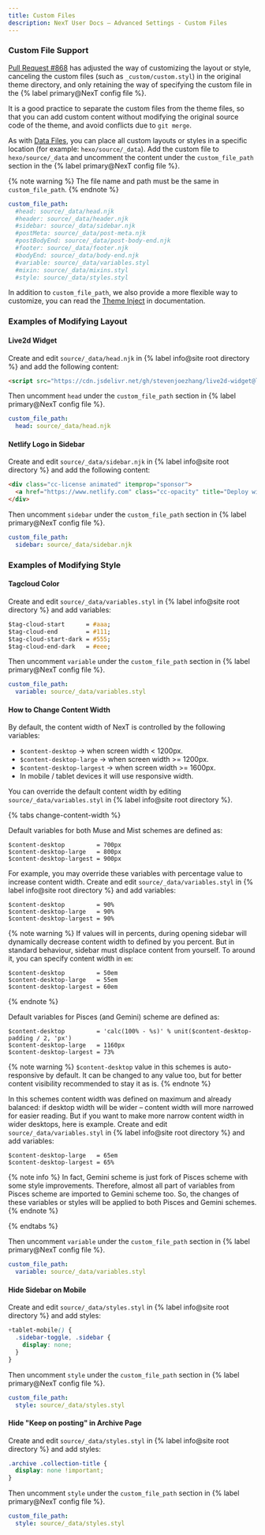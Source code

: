 ```yaml
---
title: Custom Files
description: NexT User Docs – Advanced Settings - Custom Files
---
```


### Custom File Support

[Pull Request #868](https://github.com/theme-next/hexo-theme-next/pull/868) has adjusted the way of customizing the layout or style, canceling the custom files (such as `_custom/custom.styl`) in the original theme directory, and only retaining the way of specifying the custom file in the {% label primary@NexT config file %}.

It is a good practice to separate the custom files from the theme files, so that you can add custom content without modifying the original source code of the theme, and avoid conflicts due to `git merge`.

As with [Data Files](https://hexo.io/docs/data-files), you can place all custom layouts or styles in a specific location (for example: `hexo/source/_data`). Add the custom file to `hexo/source/_data` and uncomment the content under the `custom_file_path` section in the {% label primary@NexT config file %}.

{% note warning %}
The file name and path must be the same in `custom_file_path`.
{% endnote %}

```yml NexT config file
custom_file_path:
  #head: source/_data/head.njk
  #header: source/_data/header.njk
  #sidebar: source/_data/sidebar.njk
  #postMeta: source/_data/post-meta.njk
  #postBodyEnd: source/_data/post-body-end.njk
  #footer: source/_data/footer.njk
  #bodyEnd: source/_data/body-end.njk
  #variable: source/_data/variables.styl
  #mixin: source/_data/mixins.styl
  #style: source/_data/styles.styl
```

In addition to `custom_file_path`, we also provide a more flexible way to customize, you can read the [Theme Inject](/docs/advanced-settings/injects.html) in documentation.

### Examples of Modifying Layout

#### Live2d Widget

Create and edit `source/_data/head.njk` in {% label info@site root directory %} and add the following content:

```html hexo/source/_data/head.njk
<script src="https://cdn.jsdelivr.net/gh/stevenjoezhang/live2d-widget@latest/autoload.js"></script>
```

Then uncomment `head` under the `custom_file_path` section in {% label primary@NexT config file %}.

```yml NexT config file
custom_file_path:
  head: source/_data/head.njk
```

#### Netlify Logo in Sidebar

Create and edit `source/_data/sidebar.njk` in {% label info@site root directory %} and add the following content:

```html hexo/source/_data/sidebar.njk
<div class="cc-license animated" itemprop="sponsor">
  <a href="https://www.netlify.com" class="cc-opacity" title="Deploy with Netlify → https://www.netlify.com" target="_blank"><img width="80" src="https://www.netlify.com/img/global/badges/netlify-dark.svg" alt="Netlify"></a>
</div>
```

Then uncomment `sidebar` under the `custom_file_path` section in {% label primary@NexT config file %}.

```yml NexT config file
custom_file_path:
  sidebar: source/_data/sidebar.njk
```

### Examples of Modifying Style

#### Tagcloud Color

Create and edit `source/_data/variables.styl` in {% label info@site root directory %} and add variables:

```css hexo/source/_data/variables.styl
$tag-cloud-start      = #aaa;
$tag-cloud-end        = #111;
$tag-cloud-start-dark = #555;
$tag-cloud-end-dark   = #eee;
```

Then uncomment `variable` under the `custom_file_path` section in {% label primary@NexT config file %}.

```yml NexT config file
custom_file_path:
  variable: source/_data/variables.styl
```

#### How to Change Content Width

By default, the content width of NexT is controlled by the following variables:

* `$content-desktop` → when screen width < 1200px.
* `$content-desktop-large` → when screen width >= 1200px.
* `$content-desktop-largest` → when screen width >= 1600px.
* In mobile / tablet devices it will use responsive width.

You can override the default content width by editing `source/_data/variables.styl` in {% label info@site root directory %}.

{% tabs change-content-width %}
<!-- tab Muse / Mist schemes -->
Default variables for both Muse and Mist schemes are defined as:

```styl next/source/css/_variables/base.styl
$content-desktop         = 700px
$content-desktop-large   = 800px
$content-desktop-largest = 900px
```

For example, you may override these variables with percentage value to increase content width. Create and edit `source/_data/variables.styl` in {% label info@site root directory %} and add variables:

```styl hexo/source/_data/variables.styl
$content-desktop         = 90%
$content-desktop-large   = 90%
$content-desktop-largest = 90%
```

{% note warning %}
If values will in percents, during opening sidebar will dynamically decrease content width to defined by you percent.
But in standard behaviour, sidebar must displace content from yourself.
To around it, you can specify content width in `em`:

```styl hexo/source/_data/variables.styl
$content-desktop         = 50em
$content-desktop-large   = 55em
$content-desktop-largest = 60em
```

{% endnote %}
<!-- endtab -->

<!-- tab Pisces / Gemini schemes -->
Default variables for Pisces (and Gemini) scheme are defined as:

```styl next/source/css/_variables/Pisces.styl
$content-desktop         = 'calc(100% - %s)' % unit($content-desktop-padding / 2, 'px')
$content-desktop-large   = 1160px
$content-desktop-largest = 73%
```

{% note warning %}
`$content-desktop` value in this schemes is auto-responsive by default. It can be changed to any value too, but for better content visibility recommended to stay it as is.
{% endnote %}

In this schemes content width was defined on maximum and already balanced: if desktop width will be wider – content width will more narrowed for easier reading. But if you want to make more narrow content width in wider desktops, here is example. Create and edit `source/_data/variables.styl` in {% label info@site root directory %} and add variables:

```styl hexo/source/_data/variables.styl
$content-desktop-large   = 65em
$content-desktop-largest = 65%
```

{% note info %}
In fact, Gemini scheme is just fork of Pisces scheme with some style improvements.
Therefore, almost all part of variables from Pisces scheme are imported to Gemini scheme too.
So, the changes of these variables or styles will be applied to both Pisces and Gemini schemes.
{% endnote %}
<!-- endtab -->
{% endtabs %}

Then uncomment `variable` under the `custom_file_path` section in {% label primary@NexT config file %}.

```yml NexT config file
custom_file_path:
  variable: source/_data/variables.styl
```

#### Hide Sidebar on Mobile

Create and edit `source/_data/styles.styl` in {% label info@site root directory %} and add styles:

```css hexo/source/_data/styles.styl
+tablet-mobile() {
  .sidebar-toggle, .sidebar {
    display: none;
  }
}
```

Then uncomment `style` under the `custom_file_path` section in {% label primary@NexT config file %}.

```yml NexT config file
custom_file_path:
  style: source/_data/styles.styl
```

#### Hide "Keep on posting" in Archive Page

Create and edit `source/_data/styles.styl` in {% label info@site root directory %} and add styles:

```css hexo/source/_data/styles.styl
.archive .collection-title {
  display: none !important;
}
```

Then uncomment `style` under the `custom_file_path` section in {% label primary@NexT config file %}.

```yml NexT config file
custom_file_path:
  style: source/_data/styles.styl
```
